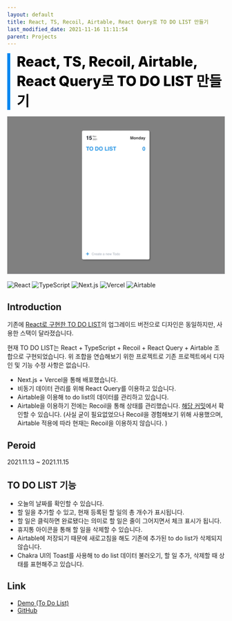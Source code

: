 ```yaml
---
layout: default
title: React, TS, Recoil, Airtable, React Query로 TO DO LIST 만들기
last_modified_date: 2021-11-16 11:11:54
parent: Projects
---
```


<div style="font-size:32px; font-weight: 800; border-left: 7px solid #0687f0; padding-left:15px !important; color:#000000; margin-bottom:15px;">React, TS, Recoil, Airtable, React Query로 TO DO LIST 만들기</div>

![ts_to-do-list](/assets/images/project/ts_to-do-list.gif)

<img alt="React" src="https://img.shields.io/badge/react%20-%2320232a.svg?&style=for-the-badge&logo=react&logoColor=%2361DAFB"/> <img alt="TypeScript" src ="https://img.shields.io/badge/TypeScript-3178C6.svg?&style=for-the-badge&logo=TypeScript&logoColor=white"/> <img alt="Next.js" src ="https://img.shields.io/badge/Next.js-000000.svg?&style=for-the-badge&logo=Next.js&logoColor=white"/> <img alt="Vercel" src ="https://img.shields.io/badge/Vercel-000000.svg?&style=for-the-badge&logo=Vercel&logoColor=white"/> <img alt="Airtable" src ="https://img.shields.io/badge/Airtable-18BFFF.svg?&style=for-the-badge&logo=Airtable&logoColor=white"/>

## Introduction

기존에 [React로 구현한 TO DO LIST](https://github.com/2dowon/react_to-do-list)의 업그레이드 버전으로 디자인은 동일하지만, 사용한 스택이 달라졌습니다.

현재 TO DO LIST는 React + TypeScript + Recoil + React Query + Airtable 조합으로 구현되었습니다. 위 조합을 연습해보기 위한 프로젝트로 기존 프로젝트에서 디자인 및 기능 수정 사항은 없습니다.

- Next.js + Vercel을 통해 배포했습니다.
- 비동기 데이터 관리를 위해 React Query를 이용하고 있습니다.
- Airtable을 이용해 to do list의 데이터를 관리하고 있습니다.
- Airtable을 이용하기 전에는 Recoil을 통해 상태를 관리했습니다. [해당 커밋](https://github.com/2dowon/ts_to-do-list/commit/cdd3d68492145b6811971d5e975622df02e10a65)에서 확인할 수 있습니다. (사실 굳이 필요없었으나 Recoil을 경험해보기 위해 사용했으며, Airtable 적용에 따라 현재는 Recoil을 이용하지 않습니다. )

## Peroid

2021.11.13 ~ 2021.11.15

## TO DO LIST 기능

- 오늘의 날짜를 확인할 수 있습니다.
- 할 일을 추가할 수 있고, 현재 등록된 할 일의 총 개수가 표시됩니다.
- 할 일은 클릭하면 완료됐다는 의미로 할 일은 줄이 그어지면서 체크 표시가 됩니다.
- 휴지통 아이콘을 통해 할 일을 삭제할 수 있습니다.
- Airtable에 저장되기 때문에 새로고침을 해도 기존에 추가된 to do list가 삭제되지 않습니다.
- Chakra UI의 Toast를 사용해 to do list 데이터 불러오기, 할 일 추가, 삭제할 때 상태를 표현해주고 있습니다.

## Link

- [Demo (To Do List)](https://ts-to-do-list.vercel.app/)
- [GitHub](https://github.com/2dowon/ts_to-do-list)
